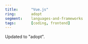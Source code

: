 ```yaml
---
title:      "Vue.js"
ring:       adopt
segment:    languages-and-frameworks
tags:       [coding, frontend]
---
```


Updated to "adopt".
